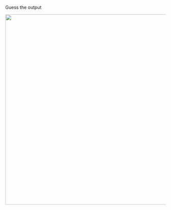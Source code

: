 Guess the output

<img src="https://github.com/McLarenCollege/foundations_public/blob/main/images/array-guess-output-6C.png" width = 600 >
